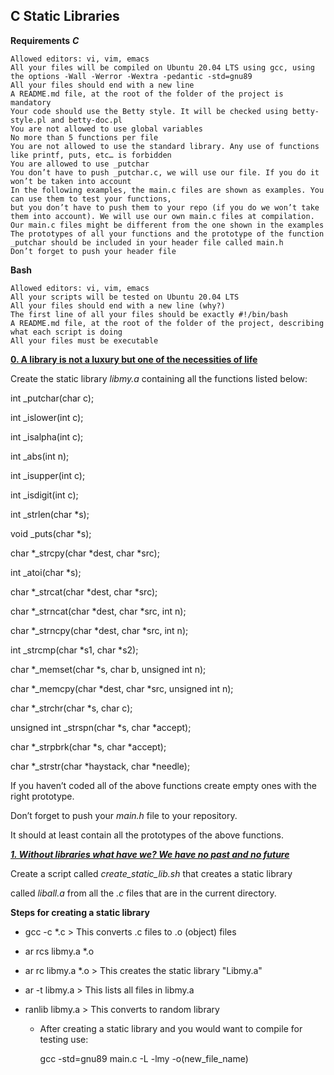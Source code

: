## C Static Libraries ##

**Requirements**
***C***

    Allowed editors: vi, vim, emacs
    All your files will be compiled on Ubuntu 20.04 LTS using gcc, using the options -Wall -Werror -Wextra -pedantic -std=gnu89
    All your files should end with a new line
    A README.md file, at the root of the folder of the project is mandatory
    Your code should use the Betty style. It will be checked using betty-style.pl and betty-doc.pl
    You are not allowed to use global variables
    No more than 5 functions per file
    You are not allowed to use the standard library. Any use of functions like printf, puts, etc… is forbidden
    You are allowed to use _putchar
    You don’t have to push _putchar.c, we will use our file. If you do it won’t be taken into account
    In the following examples, the main.c files are shown as examples. You can use them to test your functions,
    but you don’t have to push them to your repo (if you do we won’t take them into account). We will use our own main.c files at compilation.
    Our main.c files might be different from the one shown in the examples
    The prototypes of all your functions and the prototype of the function _putchar should be included in your header file called main.h
    Don’t forget to push your header file

**Bash**

    Allowed editors: vi, vim, emacs
    All your scripts will be tested on Ubuntu 20.04 LTS
    All your files should end with a new line (why?)
    The first line of all your files should be exactly #!/bin/bash
    A README.md file, at the root of the folder of the project, describing what each script is doing
    All your files must be executable

**[0. A library is not a luxury but one of the necessities of life](https://github.com/MakoriNyachaki/alx-low_level_programming/tree/main/0x09-static_libraries)**

Create the static library _libmy.a_ containing all the functions listed below:

int _putchar(char c);

int _islower(int c);

int _isalpha(int c);

int _abs(int n);

int _isupper(int c);

int _isdigit(int c);

int _strlen(char *s);

void _puts(char *s);

char *_strcpy(char *dest, char *src);

int _atoi(char *s);

char *_strcat(char *dest, char *src);

char *_strncat(char *dest, char *src, int n);

char *_strncpy(char *dest, char *src, int n);

int _strcmp(char *s1, char *s2);

char *_memset(char *s, char b, unsigned int n);

char *_memcpy(char *dest, char *src, unsigned int n);

char *_strchr(char *s, char c);

unsigned int _strspn(char *s, char *accept);

char *_strpbrk(char *s, char *accept);

char *_strstr(char *haystack, char *needle);


If you haven’t coded all of the above functions create empty ones with the right prototype.

Don’t forget to push your _main.h_ file to your repository.

It should at least contain all the prototypes of the above functions.

***[1. Without libraries what have we? We have no past and no future](https://github.com/MakoriNyachaki/alx-low_level_programming/blob/main/0x09-static_libraries/create_static_lib.sh)***

Create a script called _create_static_lib.sh_ that creates a static library

called _liball.a_ from all the _.c_ files that are in the current directory.


**Steps for creating a static library**


 * gcc -c *.c > This converts .c files to .o (object) files


 * ar rcs libmy.a *.o


 * ar rc libmy.a *.o > This creates the static library "Libmy.a"


 * ar -t libmy.a > This lists all files in libmy.a


 * ranlib libmy.a > This converts to random library

	* After creating a static library and you would want to compile for testing use:

		 gcc -std=gnu89 main.c -L -lmy -o(new_file_name)
